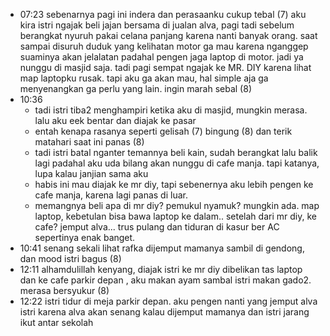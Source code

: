 - 07:23 sebenarnya pagi ini indera dan perasaanku cukup tebal (7) aku kira istri ngajak beli jajan bersama di jualan alva, pagi tadi sebelum berangkat nyuruh pakai celana panjang karena nanti banyak orang. saat sampai disuruh duduk yang kelihatan motor ga mau karena nganggep suaminya akan jelalatan padahal pengen jaga laptop di motor. jadi ya nunggu di masjid saja. tadi pagi sempat ngajak ke MR. DIY karena lihat map laptopku rusak. tapi aku ga akan mau, hal simple aja ga menyenangkan ga perlu yang lain. ingin marah sebal (8)
- 10:36
	- tadi istri tiba2 menghampiri ketika aku di masjid, mungkin merasa. lalu aku eek bentar dan diajak ke pasar
	- entah kenapa rasanya seperti gelisah (7) bingung (8) dan terik matahari saat ini panas (8)
	- tadi istri batal nganter temannya beli kain, sudah berangkat lalu balik lagi padahal aku uda bilang akan nunggu di cafe manja. tapi katanya, lupa kalau janjian sama aku
	- habis ini mau diajak ke mr diy, tapi sebenernya aku lebih pengen ke cafe manja, karena lagi panas di luar.
	- memangnya beli apa di mr diy? pemukul nyamuk? mungkin ada. map laptop, kebetulan bisa bawa laptop ke dalam.. setelah dari mr diy, ke cafe? jemput alva... trus pulang dan tiduran di kasur ber AC sepertinya enak banget.
- 10:41 senang sekali lihat rafka dijemput mamanya sambil di gendong, dan mood istri bagus (8)
- 12:11 alhamdulillah kenyang, diajak istri ke mr diy dibelikan tas laptop dan ke cafe parkir depan , aku makan ayam sambal istri makan gado2. merasa bersyukur (8)
- 12:22 istri tidur di meja parkir depan. aku pengen nanti yang jemput alva istri karena alva akan senang kalau dijemput mamanya dan istri jarang ikut antar sekolah